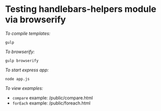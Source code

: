 # Testing handlebars-helpers module via browserify

*To compile templates:*

`gulp`

*To browserify:*

`gulp browserify`

*To start express app:*

`node app.js`

*To view examples:*

* `compare` example: /public/compare.html
* `forEach` example: /public/foreach.html
